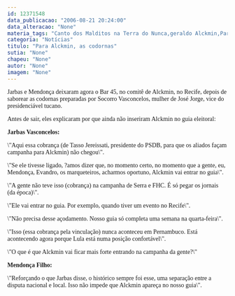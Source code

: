 ```yaml
---
id: 12371548
data_publicacao: "2006-08-21 20:24:00"
data_alteracao: "None"
materia_tags: "Canto dos Malditos na Terra do Nunca,geraldo Alckmin,Pará"
categoria: "Notícias"
titulo: "Para Alckmin, as codornas"
sutia: "None"
chapeu: "None"
autor: "None"
imagem: "None"
---
```

<p><P><FONT face=Verdana>Jarbas e Mendonça deixaram agora o Bar 45, no comitê de Alckmin, no Recife, depois de saborear as codornas preparadas por Socorro Vasconcelos, mulher de José Jorge, vice do presidenciável tucano.</FONT></P></p>
<p><P><FONT face=Verdana>Antes de sair, eles explicaram por que ainda não inseriram Alckmin no guia eleitoral:</FONT></P><B></p>
<p><P><FONT face=Verdana>Jarbas Vasconcelos:</FONT></P></B></p>
<p><P><FONT face=Verdana>\"Aqui essa cobrança (de Tasso Jereissati, presidente do PSDB, para que os aliados façam campanha para Alckmin) não chegou\".</FONT></P></p>
<p><P><FONT face=Verdana>\"Se ele tivesse ligado, ?amos dizer que, no momento certo, no momento que a gente, eu, Mendonça, Evandro, os marqueteiros, acharmos oportuno, Alckmin vai entrar no guia\".</FONT></P></p>
<p><P><FONT face=Verdana>\"A gente não teve isso (cobrança) na campanha de Serra e FHC. É só pegar os jornais (da época)\".</FONT></P></p>
<p><P><FONT face=Verdana>\"Ele vai entrar no guia. Por exemplo, quando tiver um evento no Recife\".</FONT></P></p>
<p><P><FONT face=Verdana>\"Não precisa desse açodamento. Nosso guia só completa uma semana na quarta-feira\".</FONT></P></p>
<p><P><FONT face=Verdana>\"Isso (essa cobrança pela vinculação) nunca aconteceu em Pernambuco. Está acontecendo agora porque Lula está numa posição confortável\".</FONT></P></p>
<p><P><FONT face=Verdana>\"O que é que Alckmin vai ficar mais forte entrando na campanha da gente?\"</FONT></P></p>
<p><P><B><FONT face=Verdana>Mendonça Filho:</FONT></P></B></p>
<p><P><FONT face=Verdana>\"Reforçando o que Jarbas disse, o histórico sempre foi esse, uma separação entre a disputa nacional e local. Isso não impede que Alckmin apareça no nosso guia\".</P></FONT> </p>
